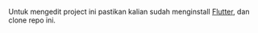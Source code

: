 Untuk mengedit project ini pastikan kalian sudah menginstall [Flutter](https://flutter.io), dan clone repo ini.